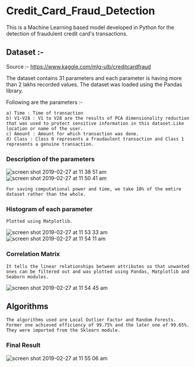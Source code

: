 # Credit_Card_Fraud_Detection

This is a Machine Learning based model developed in Python for the detection of fraudulent credit card's transactions.

## Dataset :-

Source :- https://www.kaggle.com/mlg-ulb/creditcardfraud

The dataset contains 31 parameters and each parameter is having more than 2 lakhs recorded values. The dataset was loaded using the Pandas library.

Following are the parameters :-

    a) Time : Time of transaction
    b) V1-V28 : V1 to V28 are the results of PCA dimensionality reduction that was used to protect sensitive information in this dataset.Like location or name of the user.
    c) Amount : Amount for which transaction was done.
    d) Class : Class 0 represents a fraudaulent transaction and Class 1 represents a genuine transaction.
    
### Description of the parameters 
![screen shot 2019-02-27 at 11 38 51 am](https://user-images.githubusercontent.com/31860248/53469893-b730c980-3a85-11e9-8af6-4269d417bc84.png)
![screen shot 2019-02-27 at 11 50 41 am](https://user-images.githubusercontent.com/31860248/53469968-ff4fec00-3a85-11e9-8378-c89e3bcb30e2.png)

    For saving computational power and time, we take 10% of the emtire dataset rather than the whole.

### Histogram of each parameter
    Plotted using Matplotlib.
![screen shot 2019-02-27 at 11 53 33 am](https://user-images.githubusercontent.com/31860248/53470111-a3d22e00-3a86-11e9-9963-93a4892e98c4.png)
![screen shot 2019-02-27 at 11 54 11 am](https://user-images.githubusercontent.com/31860248/53470156-bfd5cf80-3a86-11e9-834b-f3105b726567.png)

### Correlation Matrix

    It tells the linear relationships between attributes so that unwanted ones can be filtered out and was plotted using Pandas, Matplotlib and Seaborn modules.
![screen shot 2019-02-27 at 11 54 45 am](https://user-images.githubusercontent.com/31860248/53470178-d1b77280-3a86-11e9-8d58-1ef40e1d69c4.png)

## Algorithms

    The algorithms used are Local Outlier Factor and Random Forests. Former one achieved efficiency of 99.75% and the later one of 99.65%. They were imported from the Sklearn module.
    
### Final Result

![screen shot 2019-02-27 at 11 55 06 am](https://user-images.githubusercontent.com/31860248/53470179-d419cc80-3a86-11e9-90c4-3c070d39342e.png)

